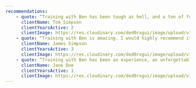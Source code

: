 ```yaml
---
recommendations:
    - quote: “Training with Ben has been tough as hell, and a ton of fun. I've never felt better about myself!”
      clientName: Tom Simpson
      clientYearsActive: 2
      clientImage: https://res.cloudinary.com/ded0rxgui/image/upload/v1605361408/recommendation_kq4zbe.jpg
    - quote: “Training with Ben is amazing. I would highly recommend it if you want to become a better version of yourself.”
      clientName: James Simpson
      clientYearsActive: 3
      clientImage: https://res.cloudinary.com/ded0rxgui/image/upload/v1605263237/single_training_nzvyvn.jpg
    - quote: “Training with Ben has been an experience, an unforgettable one. Just do it."
      clientName: Jane Doe
      clientYearsActive: 1
      clientImage: https://res.cloudinary.com/ded0rxgui/image/upload/v1605263761/group_training_dtkx6f.jpg
---
```

